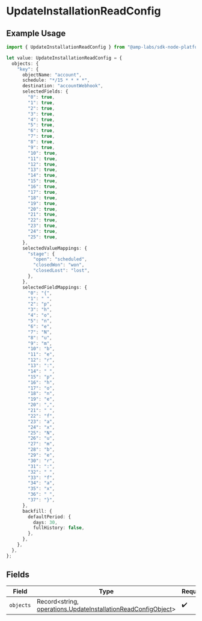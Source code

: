 # UpdateInstallationReadConfig

## Example Usage

```typescript
import { UpdateInstallationReadConfig } from "@amp-labs/sdk-node-platform/models/operations";

let value: UpdateInstallationReadConfig = {
  objects: {
    "key": {
      objectName: "account",
      schedule: "*/15 * * * *",
      destination: "accountWebhook",
      selectedFields: {
        "0": true,
        "1": true,
        "2": true,
        "3": true,
        "4": true,
        "5": true,
        "6": true,
        "7": true,
        "8": true,
        "9": true,
        "10": true,
        "11": true,
        "12": true,
        "13": true,
        "14": true,
        "15": true,
        "16": true,
        "17": true,
        "18": true,
        "19": true,
        "20": true,
        "21": true,
        "22": true,
        "23": true,
        "24": true,
        "25": true,
      },
      selectedValueMappings: {
        "stage": {
          "open": "scheduled",
          "closedWon": "won",
          "closedLost": "lost",
        },
      },
      selectedFieldMappings: {
        "0": "{",
        "1": " ",
        "2": "p",
        "3": "h",
        "4": "o",
        "5": "n",
        "6": "e",
        "7": "N",
        "8": "u",
        "9": "m",
        "10": "b",
        "11": "e",
        "12": "r",
        "13": ":",
        "14": " ",
        "15": "p",
        "16": "h",
        "17": "o",
        "18": "n",
        "19": "e",
        "20": ",",
        "21": " ",
        "22": "f",
        "23": "a",
        "24": "x",
        "25": "N",
        "26": "u",
        "27": "m",
        "28": "b",
        "29": "e",
        "30": "r",
        "31": ":",
        "32": " ",
        "33": "f",
        "34": "a",
        "35": "x",
        "36": " ",
        "37": "}",
      },
      backfill: {
        defaultPeriod: {
          days: 30,
          fullHistory: false,
        },
      },
    },
  },
};
```

## Fields

| Field                                                                                                                          | Type                                                                                                                           | Required                                                                                                                       | Description                                                                                                                    |
| ------------------------------------------------------------------------------------------------------------------------------ | ------------------------------------------------------------------------------------------------------------------------------ | ------------------------------------------------------------------------------------------------------------------------------ | ------------------------------------------------------------------------------------------------------------------------------ |
| `objects`                                                                                                                      | Record<string, [operations.UpdateInstallationReadConfigObject](../../models/operations/updateinstallationreadconfigobject.md)> | :heavy_check_mark:                                                                                                             | N/A                                                                                                                            |
